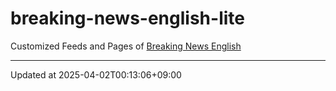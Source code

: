 # breaking-news-english-lite

Customized Feeds and Pages of [Breaking News English](https://breakingnewsenglish.com/)

---

Updated at 2025-04-02T00:13:06+09:00
